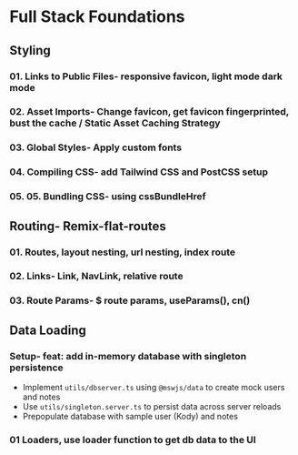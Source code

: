 # Full Stack Foundations
## Styling
### 01. Links to Public Files- responsive favicon, light mode dark mode
### 02. Asset Imports- Change favicon, get favicon fingerprinted, bust the cache / Static Asset Caching Strategy
### 03. Global Styles- Apply custom fonts
### 04. Compiling CSS- add Tailwind CSS and PostCSS setup
### 05. 05. Bundling CSS- using cssBundleHref

## Routing- Remix-flat-routes
### 01. Routes, layout nesting, url nesting, index route
### 02. Links- Link, NavLink, relative route 
### 03. Route Params- $ route params, useParams(), cn()

## Data Loading
### Setup- feat: add in-memory database with singleton persistence
- Implement `utils/dbserver.ts` using `@mswjs/data` to create mock users and notes
- Use `utils/singleton.server.ts` to persist data across server reloads
- Prepopulate database with sample user (Kody) and notes
### 01 Loaders, use loader function to get db data to the UI
